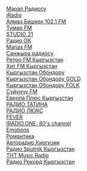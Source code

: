 
[Марал Радиосу](http://212.42.115.186:8000/;stream.mp3) \
[iRadio](http://212.112.123.200:8000/stream.ogg) \
[Алмаз Бишкек 102.1 FM](http://almazfm.ddns.net:8888/;) \
[Тумар FM](https://radio.tumar.fm:8005/stream) \
[STUDIO 21](https://cdn.radioplayer.kg:8443/studio2164) \
[Радио ОК](https://stream.okradio.kg:8005/stream) \
[Manas FM](http://live.mediamanas.kg:8000/online) \
[Санжыра радиосу](http://212.112.106.69:8000/sanjyra) \
[Ретро FM Кыргызстан](https://cdn.radioplayer.kg:8443/retro64) \
[Хит FM Кыргызстан](https://cdn.radioplayer.kg:8443/hitfm64) \
[Кыргызстан Обондору](https://cdn.radioplayer.kg:8443/obondoru64) \
[Кыргызстан Обондору GOLD](https://player.europa.kg:1075/stream?ver=74042) \
[Кыргызстан Обондору FOLK](https://player.europa.kg:1105/stream?ver=162814) \
[Сүйүнчү FM](https://cdn.radioplayer.kg:8443/suiunchu64) \
[Европа Плюс Кыргызстан](https://cdn.radioplayer.kg:8443/europa64) \
[РАДИО ТАТИНА](http://s0.radioheart.ru:8000/RH20675) \
[РАДИО ЛЮКС](https://player.europa.kg:1045/stream) \
[FEVER](http://a.streamsin.space:8000/fever) \
[IRADIO.ONE: 80's channel](http://a.streamsin.space:8000/80s) \
[Emotions](http://a.streamsin.space:8000/emotions) \
[Романтика](https://pub0101.101.ru:8000/stream/air/aac/64/101) \
[Авторадио Киргизия](http://212.112.106.66:8080/) \
[Радио Sputnik Кыргызстан](https://icecast-rian.cdnvideo.ru/voicekgz) \
[ТНТ Music Radio](https://tntradio.hostingradio.ru:8027/tntradio128.mp3) \
[Радио Рекорд Кыргызстан](http://31.186.50.67:8000/record.mp3) 
